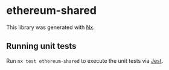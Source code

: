 # ethereum-shared

This library was generated with [Nx](https://nx.dev).

## Running unit tests

Run `nx test ethereum-shared` to execute the unit tests via [Jest](https://jestjs.io).
